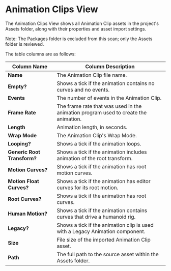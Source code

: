 <a name="AssetsAnimationClips"></a>
# Animation Clips View
The Animation Clips View shows all Animation Clip assets in the project's Assets folder, along with their properties and
asset import settings.

Note: The Packages folder is excluded from this scan; only the Assets folder is reviewed.

The table columns are as follows:

| Column Name                 | Column Description                                                                  | 
|-----------------------------|-------------------------------------------------------------------------------------|
| **Name**                    | The Animation Clip file name.                                                       |
| **Empty?**                  | Shows a tick if the animation contains no curves and no events.                     |
| **Events**                  | The number of events in the Animation Clip.                                         |
| **Frame Rate**              | The frame rate that was used in the animation program used to create the animation. |
| **Length**                  | Animation length, in seconds.                                                       |
| **Wrap Mode**               | The Animation Clip's Wrap Mode.                                                     |
| **Looping?**                | Shows a tick if the animation loops.                                                |
| **Generic Root Transform?** | Shows a tick if the animation includes animation of the root transform.             |
| **Motion Curves?**          | Shows a tick if the animation has root motion curves.                               |
| **Motion Float Curves?**    | Shows a tick if the animation has editor curves for its root motion.                |
| **Root Curves?**            | Shows a tick if the animation has root curves.                                      |
| **Human Motion?**           | Shows a tick if the animation contains curves that drive a humanoid rig.            |
| **Legacy?**                 | Shows a tick if the animation clip is used with a Legacy Animation component.       |
| **Size**                    | File size of the imported Animation Clip asset.                                     |
| **Path**                    | The full path to the source asset within the Assets folder.                         |


